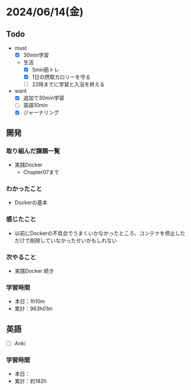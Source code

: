 # 2024/06/14(金)

## Todo

- must
  - [x] 30min学習
  - 生活
    - [x] 5min筋トレ
    - [x] 1日の摂取カロリーを守る
    - [ ] 22時までに学習と入浴を終える
- want
  - [x] 追加で30min学習
  - [ ] 英語10min
  - [x] ジャーナリング

## 開発

### 取り組んだ課題一覧

- 実践Docker
  - Chapter07まで

### わかったこと

- Dockerの基本

### 感じたこと

- 以前にDockerの不具合でうまくいかなかったところ、コンテナを停止しただけで削除していなかったせいかもしれない

### 次やること

- 実践Docker 続き

### 学習時間

- 本日：1h10m
- 累計：963h01m

## 英語

- [ ] Anki

### 学習時間

- 本日：
- 累計：約182h
